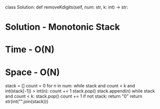 class Solution:
def removeKdigits(self, num: str, k: int) -> str:
# Solution - Monotonic Stack
# Time - O(N)
# Space - O(N)
stack = []
count = 0
for n in num:
while stack and count < k and int(stack[-1]) > int(n):
count += 1
stack.pop()
stack.append(n)
while stack and count < k:
stack.pop()
count += 1
if not stack:
return "0"
return str(int("".join(stack)))